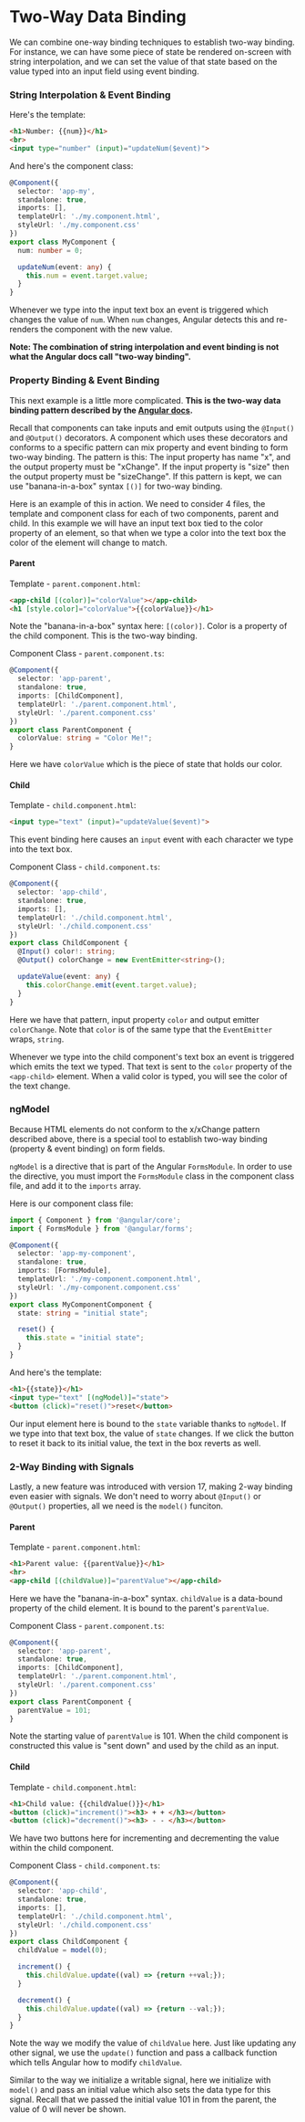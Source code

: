 # Two-Way Data Binding
We can combine one-way binding techniques to establish two-way binding. For instance, we can have some piece of state be rendered on-screen with string interpolation, and we can set the value of that state based on the value typed into an input field using event binding.

### String Interpolation & Event Binding
Here's the template:
```HTML
<h1>Number: {{num}}</h1>
<br>
<input type="number" (input)="updateNum($event)">
```

And here's the component class:
```typescript
@Component({
  selector: 'app-my',
  standalone: true,
  imports: [],
  templateUrl: './my.component.html',
  styleUrl: './my.component.css'
})
export class MyComponent {
  num: number = 0;

  updateNum(event: any) {
    this.num = event.target.value;
  }
}
```
Whenever we type into the input text box an event is triggered which changes the value of `num`. When `num` changes, Angular detects this and re-renders the component with the new value.

**Note: The combination of string interpolation and event binding is not what the Angular docs call "two-way binding".**

### Property Binding & Event Binding
This next example is a little more complicated. **This is the two-way data binding pattern described by the [Angular docs](https://angular.io/guide/two-way-binding).** 

Recall that components can take inputs and emit outputs using the `@Input()` and `@Output()` decorators. A component which uses these decorators and conforms to a specific pattern can mix property and event binding to form two-way binding. The pattern is this: The input property has name "x", and the output property must be "xChange". If the input property is "size" then the output property must be "sizeChange". If this pattern is kept, we can use "banana-in-a-box" syntax `[()]` for two-way binding.

Here is an example of this in action. We need to consider 4 files, the template and component class for each of two components, parent and child. In this example we will have an input text box tied to the color property of an element, so that when we type a color into the text box the color of the element will change to match.

#### Parent
Template - `parent.component.html`:
```html
<app-child [(color)]="colorValue"></app-child>
<h1 [style.color]="colorValue">{{colorValue}}</h1>
```
Note the "banana-in-a-box" syntax here: `[(color)]`. Color is a property of the child component. This is the two-way binding.

Component Class - `parent.component.ts`:
```typescript
@Component({
  selector: 'app-parent',
  standalone: true,
  imports: [ChildComponent],
  templateUrl: './parent.component.html',
  styleUrl: './parent.component.css'
})
export class ParentComponent {
  colorValue: string = "Color Me!";
}
```
Here we have `colorValue` which is the piece of state that holds our color. 

#### Child
Template - `child.component.html`:
```html
<input type="text" (input)="updateValue($event)">
```
This event binding here causes an `input` event with each character we type into the text box.

Component Class - `child.component.ts`:
```typescript
@Component({
  selector: 'app-child',
  standalone: true,
  imports: [],
  templateUrl: './child.component.html',
  styleUrl: './child.component.css'
})
export class ChildComponent {
  @Input() color!: string;
  @Output() colorChange = new EventEmitter<string>();

  updateValue(event: any) {
    this.colorChange.emit(event.target.value);
  }
}
```
Here we have that pattern, input property `color` and output emitter `colorChange`. Note that `color` is of the same type that the `EventEmitter` wraps, `string`.

Whenever we type into the child component's text box an event is triggered which emits the text we typed. That text is sent to the `color` property of the `<app-child>` element. When a valid color is typed, you will see the color of the text change. 



### ngModel
Because HTML elements do not conform to the x/xChange pattern described above, there is a special tool to establish two-way binding (property & event binding) on form fields. 

`ngModel` is a directive that is part of the Angular `FormsModule`. In order to use the directive, you must import the `FormsModule` class in the component class file, and add it to the `imports` array.

Here is our component class file:

```typescript
import { Component } from '@angular/core';
import { FormsModule } from '@angular/forms';

@Component({
  selector: 'app-my-component',
  standalone: true,
  imports: [FormsModule],
  templateUrl: './my-component.component.html',
  styleUrl: './my-component.component.css'
})
export class MyComponentComponent {
  state: string = "initial state";

  reset() {
    this.state = "initial state";
  }
}
```

And here's the template:

```HTML
<h1>{{state}}</h1>
<input type="text" [(ngModel)]="state">
<button (click)="reset()">reset</button>
```

Our input element here is bound to the `state` variable thanks to `ngModel`. If we type into that text box, the value of `state` changes. If we click the button to reset it back to its initial value, the text in the box reverts as well.

### 2-Way Binding with Signals
Lastly, a new feature was introduced with version 17, making 2-way binding even easier with signals. We don't need to worry about `@Input()` or `@Output()` properties, all we need is the `model()` funciton.

#### Parent
Template - `parent.component.html`:
```html
<h1>Parent value: {{parentValue}}</h1>
<hr>
<app-child [(childValue)]="parentValue"></app-child>
```
Here we have the "banana-in-a-box" syntax. `childValue` is a data-bound property of the child element. It is bound to the parent's `parentValue`.

Component Class - `parent.component.ts`:
```typescript
@Component({
  selector: 'app-parent',
  standalone: true,
  imports: [ChildComponent],
  templateUrl: './parent.component.html',
  styleUrl: './parent.component.css'
})
export class ParentComponent {
  parentValue = 101;
}
```
Note the starting value of `parentValue` is 101. When the child component is constructed this value is "sent down" and used by the child as an input.

#### Child
Template - `child.component.html`:
```html
<h1>Child value: {{childValue()}}</h1>
<button (click)="increment()"><h3> + + </h3></button>
<button (click)="decrement()"><h3> - - </h3></button>
```
We have two buttons here for incrementing and decrementing the value within the child component.

Component Class - `child.component.ts`:
```typescript
@Component({
  selector: 'app-child',
  standalone: true,
  imports: [],
  templateUrl: './child.component.html',
  styleUrl: './child.component.css'
})
export class ChildComponent {
  childValue = model(0);

  increment() {
    this.childValue.update((val) => {return ++val;});
  }

  decrement() {
    this.childValue.update((val) => {return --val;});
  }
}
```
Note the way we modify the value of `childValue` here. Just like updating any other signal, we use the `update()` function and pass a callback function which tells Angular how to modify `childValue`.

Similar to the way we initialize a writable signal, here we initialize with `model()` and pass an initial value which also sets the data type for this signal. Recall that we passed the initial value 101 in from the parent, the value of 0 will never be shown.
